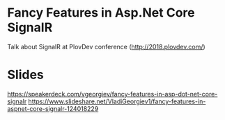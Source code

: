 # Fancy Features in Asp.Net Core SignalR
Talk about SignalR at PlovDev conference (http://2018.plovdev.com/)

# Slides
https://speakerdeck.com/vgeorgiev/fancy-features-in-asp-dot-net-core-signalr
https://www.slideshare.net/VladiGeorgiev1/fancy-features-in-aspnet-core-signalr-124018229

